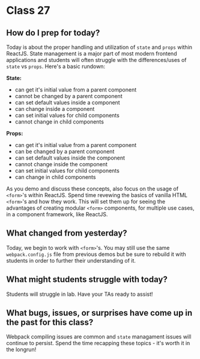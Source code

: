 # Class 27

## How do I prep for today?
Today is about the proper handling and utilization of `state` and `props` within ReactJS.  State management is a major part of most modern frontend applications and students will often struggle with the differences/uses of `state` vs `props`.  Here's a basic rundown:

**State:**
- can get it's initial value from a parent component
- cannot be changed by a parent component
- can set default values inside a component
- can change inside a component
- can set initial values for child components
- cannot change in child components

**Props:**
- can get it's initial value from a parent component
- can be changed by a parent component
- can set default values inside the component
- cannot change inside the component
- can set initial values for child components
- can change in child components

As you demo and discuss these concepts, also focus on the usage of `<form>`'s within ReactJS. Spend time revewing the basics of vanilla HTML `<form>`'s and how they work.  This will set them up for seeing the advantages of creating modular `<form>` components, for multiple use cases, in a component framework, like ReactJS.

## What changed from yesterday? 
Today, we begin to work with `<form>`'s.  You may still use the same `webpack.config.js` file from previous demos but be sure to rebuild it with students in order to further their understanding of it.

## What might students struggle with today? 
Students will struggle in lab.  Have your TAs ready to assist!

## What bugs, issues, or surprises have come up in the past for this class?
Webpack compiling issues are common and `state` managament issues will continue to persist.  Spend the time recapping these topics - it's worth it in the longrun!